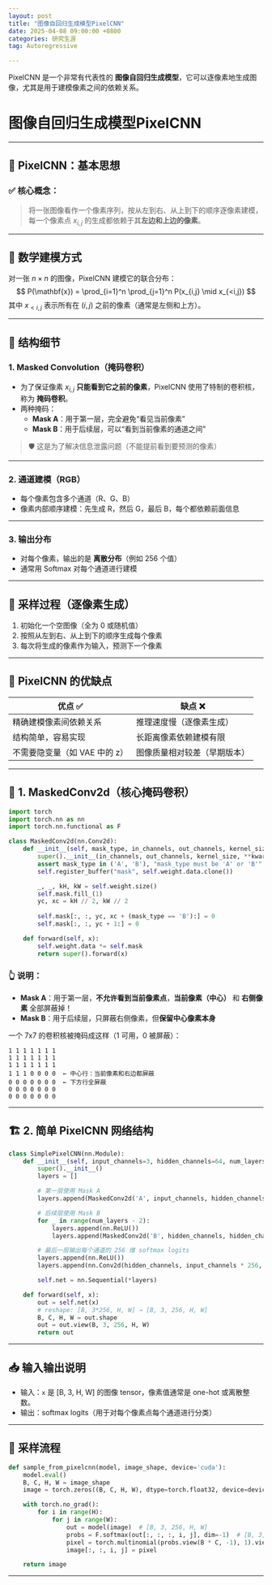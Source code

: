 ```yaml
---
layout: post
title: "图像自回归生成模型PixelCNN"
date: 2025-04-08 09:00:00 +0800
categories: 研究生涯
tag: Autoregressive

---
```


PixelCNN 是一个非常有代表性的 **图像自回归生成模型**，它可以逐像素地生成图像，尤其是用于建模像素之间的依赖关系。

<!-- more -->

# 图像自回归生成模型PixelCNN



------

## 🧱 PixelCNN：基本思想

### ✅ 核心概念：

> 将一张图像看作一个像素序列，按从左到右、从上到下的顺序逐像素建模，
>  每一个像素点 $x_{i,j}$ 的生成都依赖于其**左边和上边的像素**。

------

## 📐 数学建模方式

对一张 $n \times n$ 的图像，PixelCNN 建模它的联合分布：
$$
P(\mathbf{x}) = \prod_{i=1}^n \prod_{j=1}^n P(x_{i,j} \mid x_{<i,j})
$$
其中 $x_{<i,j}$ 表示所有在 $(i,j)$ 之前的像素（通常是左侧和上方）。

------

## 🧠 结构细节

### 1. **Masked Convolution（掩码卷积）**

- 为了保证像素 $x_{i,j}$ **只能看到它之前的像素**，PixelCNN 使用了特制的卷积核，称为 **掩码卷积**。
- 两种掩码：
  - **Mask A**：用于第一层，完全避免“看见当前像素”
  - **Mask B**：用于后续层，可以“看到当前像素的通道之间”

> 🛡️ 这是为了解决信息泄露问题（不能提前看到要预测的像素）

------

### 2. **通道建模（RGB）**

- 每个像素包含多个通道（R、G、B）
- 像素内部顺序建模：先生成 R，然后 G，最后 B，每个都依赖前面信息

------

### 3. **输出分布**

- 对每个像素，输出的是 **离散分布**（例如 256 个值）
- 通常用 Softmax 对每个通道进行建模

------

## 🔄 采样过程（逐像素生成）

1. 初始化一个空图像（全为 0 或随机值）
2. 按照从左到右、从上到下的顺序生成每个像素
3. 每次将生成的像素作为输入，预测下一个像素

------

## 🧩 PixelCNN 的优缺点

| 优点 ✅                        | 缺点 ❌                       |
| ----------------------------- | ---------------------------- |
| 精确建模像素间依赖关系        | 推理速度慢（逐像素生成）     |
| 结构简单，容易实现            | 长距离像素依赖建模有限       |
| 不需要隐变量（如 VAE 中的 z） | 图像质量相对较差（早期版本） |



------

## 🧩 1. MaskedConv2d（核心掩码卷积）

```python
import torch
import torch.nn as nn
import torch.nn.functional as F

class MaskedConv2d(nn.Conv2d):
    def __init__(self, mask_type, in_channels, out_channels, kernel_size, **kwargs):
        super().__init__(in_channels, out_channels, kernel_size, **kwargs)
        assert mask_type in ('A', 'B'), "mask_type must be 'A' or 'B'"
        self.register_buffer("mask", self.weight.data.clone())

        _, _, kH, kW = self.weight.size()
        self.mask.fill_(1)
        yc, xc = kH // 2, kW // 2
		
        self.mask[:, :, yc, xc + (mask_type == 'B'):] = 0
        self.mask[:, :, yc + 1:] = 0

    def forward(self, x):
        self.weight.data *= self.mask
        return super().forward(x)
```

### 👆 说明：

- **Mask A**：用于第一层，**不允许看到当前像素点**，**当前像素（中心）** 和 **右侧像素** 全部屏蔽掉！
- **Mask B**：用于后续层，只屏蔽右侧像素，但**保留中心像素本身**

一个 7x7 的卷积核被掩码成这样（1 可用，0 被屏蔽）：

```
1 1 1 1 1 1 1
1 1 1 1 1 1 1
1 1 1 1 1 1 1
1 1 1 0 0 0 0  ← 中心行：当前像素和右边都屏蔽
0 0 0 0 0 0 0  ← 下方行全屏蔽
0 0 0 0 0 0 0
0 0 0 0 0 0 0
```

------

## 🏗️ 2. 简单 PixelCNN 网络结构

```python
class SimplePixelCNN(nn.Module):
    def __init__(self, input_channels=3, hidden_channels=64, num_layers=7):
        super().__init__()
        layers = []

        # 第一层使用 Mask A
        layers.append(MaskedConv2d('A', input_channels, hidden_channels, kernel_size=7, padding=3))

        # 后续层使用 Mask B
        for _ in range(num_layers - 2):
            layers.append(nn.ReLU())
            layers.append(MaskedConv2d('B', hidden_channels, hidden_channels, kernel_size=7, padding=3))

        # 最后一层输出每个通道的 256 维 softmax logits
        layers.append(nn.ReLU())
        layers.append(nn.Conv2d(hidden_channels, input_channels * 256, kernel_size=1))

        self.net = nn.Sequential(*layers)

    def forward(self, x):
        out = self.net(x)
        # reshape: [B, 3*256, H, W] → [B, 3, 256, H, W]
        B, C, H, W = out.shape
        out = out.view(B, 3, 256, H, W)
        return out
```

------

## 📥 输入输出说明

- 输入：`x` 是 [B, 3, H, W] 的图像 tensor，像素值通常是 one-hot 或离散整数。
- 输出：softmax logits（用于对每个像素点每个通道进行分类）

------

## 🧪 采样流程

```python
def sample_from_pixelcnn(model, image_shape, device='cuda'):
    model.eval()
    B, C, H, W = image_shape
    image = torch.zeros((B, C, H, W), dtype=torch.float32, device=device)

    with torch.no_grad():
        for i in range(H):
            for j in range(W):
                out = model(image)  # [B, 3, 256, H, W]
                probs = F.softmax(out[:, :, :, i, j], dim=-1)  # [B, 3, 256]
                pixel = torch.multinomial(probs.view(B * C, -1), 1).view(B, C).float() / 255.0
                image[:, :, i, j] = pixel

    return image
```

------

